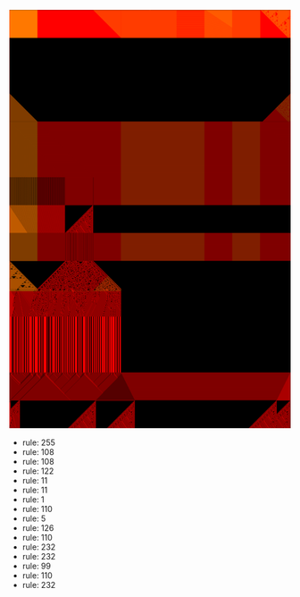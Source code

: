 ![photo](./output.png) 
 * rule: 255
* rule: 108
* rule: 108
* rule: 122
* rule: 11
* rule: 11
* rule: 1
* rule: 110
* rule: 5
* rule: 126
* rule: 110
* rule: 232
* rule: 232
* rule: 99
* rule: 110
* rule: 232
